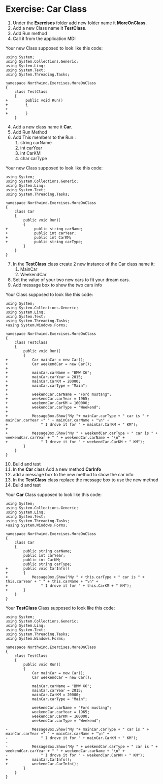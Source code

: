 ﻿# Exercise: Car Class

1. Under the **Exercises** folder add new folder name it **MoreOnClass**.
2. Add a new Class name it **TestClass**.
3. Add Run method
4. Call it from the application MDI

Your new Class supposed to look like this code:

```csdiff
using System;
using System.Collections.Generic;
using System.Linq;
using System.Text;
using System.Threading.Tasks;

namespace Northwind.Exercises.MoreOnClass
{
    class TestClass
    {
+        public void Run()
+        {
+
+        }
    }
```

4. Add a new class name it **Car**.
5. Add Run Method
6. Add This members to the Run :
   1. string carName
   2. int carYear
   3. int CarKM
   4. char carType 
 
Your new Class supposed to look like this code:

```csdiff
using System;
using System.Collections.Generic;
using System.Linq;
using System.Text;
using System.Threading.Tasks;

namespace Northwind.Exercises.MoreOnClass
{
    class Car
    {
        public void Run()
        {
+            public string carName;
+            public int carYear;
+            public int CarKM;
+            public string carType;
        }
    }
}
```
7. In the **TestClass** class create 2 new instance of the Car class name it:
   1. MainCar
   2. WeekendCar
8. Set the value of your two new cars to fit your dream cars.
9. Add message box to show the two cars info

Your Class supposed to look like this code:

```csdiff
using System;
using System.Collections.Generic;
using System.Linq;
using System.Text;
using System.Threading.Tasks;
+using System.Windows.Forms;

namespace Northwind.Exercises.MoreOnClass
{
    class TestClass
    {
        public void Run()
        {
+           Car mainCar = new Car();
+           Car weekendCar = new Car();
+
+           mainCar.carName = "BMW X6";
+           mainCar.carYear = 2015;
+           mainCar.CarKM = 20000;
+           mainCar.carType = "Main";
+
+           weekendCar.carName = "Ford mustang";
+           weekendCar.carYear = 1965;
+           weekendCar.CarKM = 160000;
+           weekendCar.carType = "Weekend";
+
+           MessageBox.Show("My "+ mainCar.carType + " car is " + mainCar.carYear +" " + mainCar.carName + "\n" +
+               " I drove it for " + mainCar.CarKM + " KM");
+
+           MessageBox.Show("My " + weekendCar.carType + " car is " + weekendCar.carYear + " " + weekendCar.carName + "\n" +
+               " I drove it for " + weekendCar.CarKM + " KM");
        }
    }
}
```
10. Build and test
11. In the **Car** class Add a new method **CarInfo**
12. add a message box to the new method to show the car info
13. In the **TestClass** class replace the message box to use the new method
14. Build and test


Your **Car** Class supposed to look like this code:

```csdiff
using System;
using System.Collections.Generic;
using System.Linq;
using System.Text;
using System.Threading.Tasks;
+using System.Windows.Forms;

namespace Northwind.Exercises.MoreOnClass
{
    class Car
    {
        public string carName;
        public int carYear;
        public int CarKM;
        public string carType;
+       public void CarInfo()
+       {
+           MessageBox.Show("My " + this.carType + " car is " + this.carYear + " " + this.carName + "\n" +
+               " I drove it for " + this.CarKM + " KM");
+       }
    }
}
```
Your **TestClass** Class supposed to look like this code:

```csdiff
using System;
using System.Collections.Generic;
using System.Linq;
using System.Text;
using System.Threading.Tasks;
using System.Windows.Forms;

namespace Northwind.Exercises.MoreOnClass
{
    class TestClass
    {
        public void Run()
        {
            Car mainCar = new Car();
            Car weekendCar = new Car();

            mainCar.carName = "BMW X6";
            mainCar.carYear = 2015;
            mainCar.CarKM = 20000;
            mainCar.carType = "Main";

            weekendCar.carName = "Ford mustang";
            weekendCar.carYear = 1965;
            weekendCar.CarKM = 160000;
            weekendCar.carType = "Weekend";

-           MessageBox.Show("My "+ mainCar.carType + " car is " + mainCar.carYear +" " + mainCar.carName + "\n" +
-               " I drove it for " + mainCar.CarKM + " KM");
-
-           MessageBox.Show("My " + weekendCar.carType + " car is " + weekendCar.carYear + " " + weekendCar.carName + "\n" +
-               " I drove it for " + weekendCar.CarKM + " KM");
+           mainCar.CarInfo();
+           weekendCar.CarInfo();
        }
    }
}
```